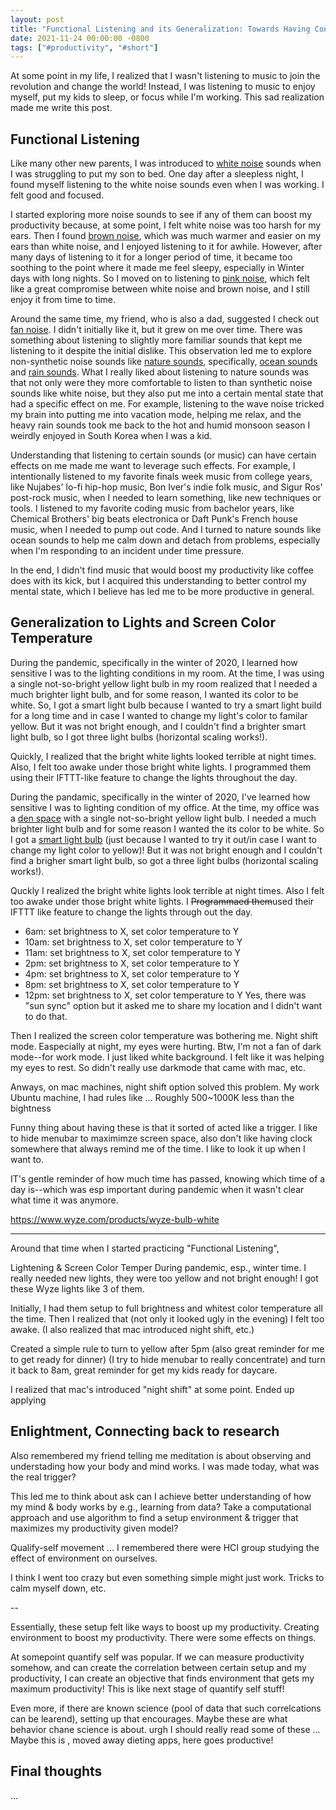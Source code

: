 ```yaml
---
layout: post
title: "Functional Listening and its Generalization: Towards Having Control Over Your Productivity"
date: 2021-11-24 00:00:00 -0800
tags: ["#productivity", "#short"]
---
```


At some point in my life, I realized that I wasn't listening to music to join the revolution and change the world! Instead, I was listening to music to enjoy myself, put my kids to sleep, or focus while I'm working.
This sad realization made me write this post.

## Functional Listening

Like many other new parents, I was introduced to [white noise](https://open.spotify.com/playlist/37i9dQZF1DWUZ5bk6qqDSy?si=3494c78a527640a0) sounds when I was struggling to put my son to bed.
One day after a sleepless night, I found myself listening to the white noise sounds even when I was working.
I felt good and focused.

I started exploring more noise sounds to see if any of them can boost my productivity because, at some point, I felt white noise was too harsh for my ears.
Then I found [brown noise](https://open.spotify.com/playlist/37i9dQZF1DX4hpot8sYudB?si=60a31bdb113441e1), which was much warmer and easier on my ears than white noise, and I enjoyed listening to it for awhile.
However, after many days of listening to it for a longer period of time, it became too soothing to the point where it made me feel sleepy, especially in Winter days with long nights.
So I moved on to listening to [pink noise](https://open.spotify.com/playlist/37i9dQZF1DX5NgkFTxJ4Wv?si=7029f4a7ead24b4a), which felt like a great compromise between white noise and brown noise, and I still enjoy it from time to time.

Around the same time, my friend, who is also a dad, suggested I check out [fan noise](https://open.spotify.com/playlist/37i9dQZF1DWUm4vT7WQxcD?si=e76c28f0c6574460).
I didn't initially like it, but it grew on me over time.
There was something about listening to slightly more familiar sounds that kept me listening to it despite the initial dislike.
This observation led me to explore non-synthetic noise sounds like [nature sounds](https://open.spotify.com/playlist/37i9dQZF1DX4PP3DA4J0N8?si=27f759d1d5064e9d), specifically, [ocean sounds](https://open.spotify.com/playlist/37i9dQZF1DWV90ZWj21ygB?si=2db0493068e7492f) and [rain sounds](https://open.spotify.com/playlist/37i9dQZF1DX8ymr6UES7vc?si=f00d14203b384061).
What I really liked about listening to nature sounds was that not only were they more comfortable to listen to than synthetic noise sounds like white noise, but they also put me into a certain mental state that had a specific effect on me.
For example, listening to the wave noise tricked my brain into putting me into vacation mode, helping me relax, and the heavy rain sounds took me back to the hot and humid monsoon season I weirdly enjoyed in South Korea when I was a kid.

Understanding that listening to certain sounds (or music) can have certain effects on me made me want to leverage such effects.
For example, I intentionally listened to my favorite finals week music from college years, like Nujabes' lo-fi hip-hop music, Bon Iver's indie folk music, and Sigur Ros' post-rock music, when I needed to learn something, like new techniques or tools.
I listened to my favorite coding music from bachelor years, like Chemical Brothers' big beats electronica or Daft Punk's French house music, when I needed to pump out code.
And I turned to nature sounds like ocean sounds to help me calm down and detach from problems, especially when I'm responding to an incident under time pressure.

In the end, I didn't find music that would boost my productivity like coffee does with its kick, but I acquired this understanding to better control my mental state, which I believe has led me to be more productive in general.

## Generalization to Lights and Screen Color Temperature 

During the pandemic, specifically in the winter of 2020, I learned how sensitive I was to the lighting conditions in my room.
At the time, I was using a single not-so-bright yellow light bulb in my room realized that I needed a much brighter light bulb, and for some reason, I wanted its color to be white.
So, I got a smart light bulb because I wanted to try a smart light build for a long time and in case I wanted to change my light's color to familar yellow.
But it was not bright enough, and I couldn't find a brighter smart light bulb, so I got three light bulbs (horizontal scaling works!).

Quickly, I realized that the bright white lights looked terrible at night times.
Also, I felt too awake under those bright white lights. I programmed them using their IFTTT-like feature to change the lights throughout the day.


During the pandamic, specifically in the winter of 2020, I've learned how sensitive I was to lighting condition of my office.
At the time, my office was a [den space]() with a single not-so-bright yellow light bulb.
I needed a much brighter light bulb and for some reason I wanted the its color to be white.
So I got a [smart light bulb]() (just because I wanted to try it out/in case I want to change my light color to yellow)!
But it was not bright enough and I couldn't find a brigher smart light bulb, so got a three light bulbs (horizontal scaling works!).

Quckly I realized the bright white lights look terrible at night times.
Also I felt too awake under those bright white lights.
I ~~Programmaed them~~used their IFTTT like feature to change the lights through out the day.
- 6am: set brightness to X, set color temperature to Y
- 10am: set brightness to X, set color temperature to Y
- 11am: set brightness to X, set color temperature to Y
- 2pm: set brightness to X, set color temperature to Y
- 4pm: set brightness to X, set color temperature to Y
- 8pm: set brightness to X, set color temperature to Y
- 12pm: set brightness to X, set color temperature to Y
Yes, there was "sun sync" option but it asked me to share my location and I didn't want to do that.

Then I realized the screen color temperature was bothering me.
Night shift mode.
Easpecially at night, my eyes were hurting.
Btw, I'm not a fan of dark mode--for work mode. I just liked white background.
I felt like it was helping my eyes to rest.
So didn't really use darkmode that came with mac, etc.

Anways, on mac machines, night shift option solved this problem.
My work Ubuntu machine, I had rules like ...
Roughly 500~1000K less than the bightness

Funny thing about having these is that it sorted of acted like a trigger.
I like to hide menubar to maximimze screen space, also don't like having clock somewhere that always remind me of the time.
I like to look it up when I want to.

IT's gentle reminder of how much time has passed, knowing which time of a day is--which was esp important during pandemic when it wasn't clear what time it was anymore.

https://www.wyze.com/products/wyze-bulb-white

---

Around that time when I started practicing "Functional Listening", 

Lightening & Screen Color Temper
During pandemic, esp., winter time.
I really needed new lights, they were too yellow and not bright enough!
I got these Wyze lights like 3 of them.

Initially, I had them setup to full brightness and whitest color temperature all the time.
Then I realized that (not only it looked ugly in the evening) I felt too awake.
(I also realized that mac introduced night shift, etc.)

Created a simple rule to turn to yellow after 5pm (also great reminder for me to get ready for dinner)
(I try to hide menubar to really concentrate)
and turn it back to 8am, great reminder for get my kids ready for daycare.

I realized that mac's introduced "night shift" at some point.
Ended up applying


## Enlightment, Connecting back to research

Also remembered my friend telling me meditation is about observing and understading how your body and mind works.
I was made today, what was the real trigger?

This led me to think about ask can I achieve better understanding of how my mind & body works by e.g., learning from data?
Take a computational approach and use algorithm to find a setup environment & trigger that maximizes my productivity given model?

Qualify-self movement ...
I remembered there were HCI group studying the effect of environment on ourselves.

I think I went too crazy but even something simple might just work.
Tricks to calm myself down, etc.

<!-- model my cause & effect
What other environments can I control  / boost my productivity (related stuff)? -->

--

Essentially, these setup felt like ways to boost up my productivity.
Creating environment to boost my productivity.
There were some effects on things.

At somepoint quantify self was popular.
If we can measure productivity somehow, and can create the correlation between certain setup and my productivity, I can create an objective that finds environment that gets my maximum productivity!
This is like next stage of quantify self stuff!

Even more, if there are known science (pool of data that such correlcations can be learend), setting up that encourages.
Maybe these are what behavior chane science is about. urgh I should really read some of these ...
Maybe this is , moved away dieting apps, here goes productive!

<!-- Write littebit above generative music, images, what about ligetnign pattern and others? -->
<!-- Wearable (socks & eye patch) and timer/reminder functionality, e.g., abrupt vs smooth, e.g., start with "weird things I noticed ..." -->
<!-- implicit interaction -->

## Final thoughts

...